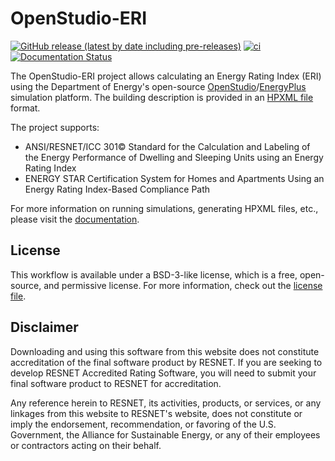OpenStudio-ERI
==============

[![GitHub release (latest by date including pre-releases)](https://img.shields.io/github/v/release/NREL/OpenStudio-ERI?include_prereleases)](https://github.com/NREL/OpenStudio-ERI/releases)
[![ci](https://github.com/NREL/OpenStudio-ERI/workflows/ci/badge.svg)](https://github.com/NREL/OpenStudio-ERI/actions)
[![Documentation Status](https://readthedocs.org/projects/openstudio-eri/badge/?version=latest)](https://openstudio-eri.readthedocs.io/en/latest/?badge=latest)


The OpenStudio-ERI project allows calculating an Energy Rating Index (ERI) using the Department of Energy's open-source [OpenStudio](https://www.openstudio.net/)/[EnergyPlus](https://energyplus.net/) simulation platform.
The building description is provided in an [HPXML file](https://hpxml.nrel.gov/) format.

The project supports:
- ANSI/RESNET/ICC 301© Standard for the Calculation and Labeling of the Energy Performance of Dwelling and Sleeping Units using an Energy Rating Index
- ENERGY STAR Certification System for Homes and Apartments Using an Energy Rating Index-Based Compliance Path

For more information on running simulations, generating HPXML files, etc., please visit the [documentation](https://openstudio-eri.readthedocs.io/en/latest).

## License

This workflow is available under a BSD-3-like license, which is a free, open-source, and permissive license.
For more information, check out the [license file](https://github.com/NREL/OpenStudio-ERI/blob/master/LICENSE.md).

## Disclaimer

Downloading and using this software from this website does not constitute accreditation of the final software product by RESNET.
If you are seeking to develop RESNET Accredited Rating Software, you will need to submit your final software product to RESNET for accreditation.

Any reference herein to RESNET, its activities, products, or services, or any linkages from this website to RESNET's website, does not constitute or imply the endorsement, recommendation, or favoring of the U.S. Government, the Alliance for Sustainable Energy, or any of their employees or contractors acting on their behalf.

